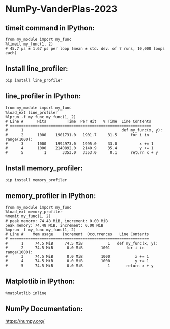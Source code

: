 # NumPy-VanderPlas-2023

## timeit command in IPython:
```ipython
from my_module import my_func
%timeit my_func(1, 2)
# 45.7 µs ± 1.67 µs per loop (mean ± std. dev. of 7 runs, 10,000 loops each)
```

## Install line_profiler:
```
pip install line_profiler
```

## line_profiler in IPython:
```ipython
from my_module import my_func
%load_ext line_profiler
%lprun -f my_func my_func(1, 2)
# Line #      Hits         Time  Per Hit   % Time  Line Contents
# ==============================================================
#      1                                           def my_func(x, y):
#      2      1000    1901731.0   1901.7     31.5      for i in range(1000):
#      3      1000    1994973.0   1995.0     33.0          x += 1
#      4      1000    2140892.0   2140.9     35.4          y += 1
#      5         1       3353.0   3353.0      0.1      return x + y
```

## Install memory_profiler:
```
pip install memory_profiler
```

## memory_profiler in IPython:
```ipython
from my_module import my_func
%load_ext memory_profiler
%memit my_func(1, 2)
# peak memory: 74.48 MiB, increment: 0.00 MiB
peak memory: 74.48 MiB, increment: 0.00 MiB
%mprun -f my_func my_func(1, 2)
# Line #    Mem usage    Increment  Occurrences   Line Contents
# =============================================================
#      1     74.5 MiB     74.5 MiB           1   def my_func(x, y):
#      2     74.5 MiB      0.0 MiB        1001       for i in range(1000):
#      3     74.5 MiB      0.0 MiB        1000           x += 1
#      4     74.5 MiB      0.0 MiB        1000           y += 1
#      5     74.5 MiB      0.0 MiB           1       return x + y
```

## Matplotlib in IPython:
```ipython
%matplotlib inline
```

## NumPy Documentation:
https://numpy.org/
